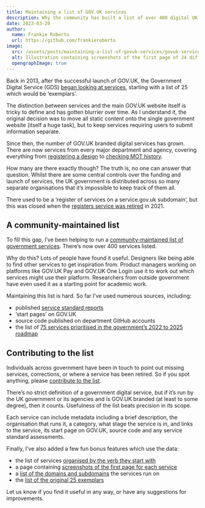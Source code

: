 ```yaml
---
title: Maintaining a list of GOV.UK services
description: Why the community has built a list of over 400 digital UK government services, including links to source code and service assessments, and how you can contribute.
date: 2023-03-20
author:
  name: Frankie Roberto
  url: https://github.com/frankieroberto
image:
  src: /assets/posts/maintaining-a-list-of-govuk-services/govuk-services.png
  alt: Illustration containing screenshots of the first page of 24 different government service, arranged in a grid.
  opengraphImage: true
---
```


Back in 2013, after the successful launch of GOV.UK, the Government Digital Service (GDS) [began looking at services](https://gds.blog.gov.uk/2013/07/17/the-pivot-from-publishing-to-transactions/), starting with a list of 25 which would be ‘exemplars’.

The distinction between services and the main GOV.UK website itself is tricky to define and has gotten blurrier over time. As I understand it, the original decision was to move all static content onto the single government website (itself a huge task), but to keep services requiring users to submit information separate.

Since then, the number of GOV.UK branded digital services has grown. There are now services from every major department and agency, covering everything from [registering a design](https://www.gov.uk/register-a-design/send-your-application) to [checking MOT history](https://www.gov.uk/check-mot-history).

How many are there exactly though? The truth is, no one can answer that question. Whilst there are some central controls over the funding and launch of services, the UK government is distributed across so many separate organisations that it’s impossible to keep track of them all.

There used to be a ‘register of services on a service.gov.uk subdomain’, but this was closed when the [registers service was retired](https://dataingovernment.blog.gov.uk/2021/02/18/new-guidance-for-publishing-data/) in 2021.

## A community-maintained list

To fill this gap, I’ve been helping to run a [community-maintained list of government services](https://govuk-digital-services.herokuapp.com). There’s now over 400 services listed.

Why do this? Lots of people have found it useful. Designers like being able to find other services to get inspiration from. Product managers working on platforms like GOV.UK Pay and GOV.UK One Login use it to work out which services might use their platform. Researchers from outside government have even used it as a starting point for academic work.

Maintaining this list is hard. So far I’ve used numerous sources, including:

* published [service standard reports](https://www.gov.uk/service-standard-reports)
* ‘start pages’ on GOV.UK
* source code published on department GitHub accounts
* the list of [75 services prioritised in the government’s 2022 to 2025 roadmap](https://www.gov.uk/government/publications/roadmap-for-digital-and-data-2022-to-2025/transforming-for-a-digital-future-2022-to-2025-roadmap-for-digital-and-data)

## Contributing to the list

Individuals across government have been in touch to point out missing services, corrections, or where a service has been retired. So if you spot anything, please [contribute to the list](https://govuk-digital-services.herokuapp.com/contribute).

There’s no strict definition of a government digital service, but if it’s run by the UK government or its agencies and is GOV.UK branded (at least to some degree), then it counts. Usefulness of the list beats precision in its scope.

Each service can include metadata including a brief description, the organisation that runs it, a category, what stage the service is in, and links to the service, its start page on GOV.UK, source code and any service standard assessments.

Finally, I’ve also added a few fun bonus features which use the data:

* the list of services [organised by the verb they start with](https://govuk-digital-services.herokuapp.com/verbs)
* a page containing [screenshots of the first page for each service](https://govuk-digital-services.herokuapp.com/screenshots)
* a [list of the domains and subdomains](https://govuk-digital-services.herokuapp.com/domains) the services run on
* the [list of the original 25 exemplars](https://govuk-digital-services.herokuapp.com/original-25-exemplars)

Let us know if you find it useful in any way, or have any suggestions for improvements.
